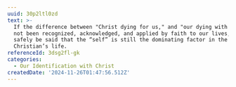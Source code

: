 ```yaml
---
uuid: 30p2ltl0zd
text: >-
  If the difference between "Christ dying for us," and "our dying with Him," has
  not been recognized, acknowledged, and applied by faith to our lives, it may
  safely be said that the “self” is still the dominating factor in the
  Christian’s life.
referenceId: 3dsg2fl-gk
categories:
  - Our Identification with Christ
createdDate: '2024-11-26T01:47:56.512Z'
---
```


